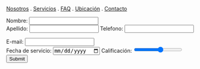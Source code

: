 [Nosotros](./Nosotros.md) . [Servicios](./Servicios.md) . [FAQ](FAQ.md) . [Ubicación](Ubicacion.md) . [Contacto](./Contacto.md)

<form action="https://formspree.io/f/xoqrndrv " method="post">
Nombre: <input type="text" name="name"><br>
Apellido: <input type="text"> 
Telefono: <input type="tel">

E-mail: <input type="text" name="email"><br>
Fecha de servicio: <input type="date">
Calificación: <input type="range" id="vol" name="vol" min="1" max="10">
<input type="submit">
</form>


